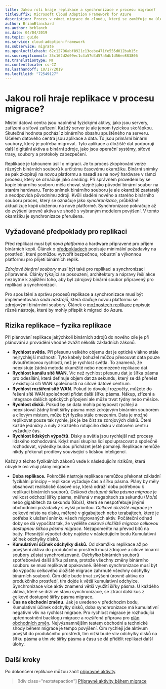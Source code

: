 ```yaml
---
title: Jakou roli hraje replikace a synchronizace v procesu migrace?
titleSuffix: Microsoft Cloud Adoption Framework for Azure
description: Proces v rámci migrace do cloudu, který se zaměřuje na úlohy prováděné při migraci sady funkcí do cloudu.
author: BrianBlanchard
ms.author: brblanch
ms.date: 04/04/2019
ms.topic: guide
ms.service: cloud-adoption-framework
ms.subservice: migrate
ms.openlocfilehash: 62c12796abf8921c13cebe471fe555d012bab15c
ms.sourcegitcommit: 35c162d2d09ec1c4a57d3d57a5db1d56ee883806
ms.translationtype: MT
ms.contentlocale: cs-CZ
ms.lasthandoff: 10/17/2019
ms.locfileid: "72549127"
---
```

<!-- markdownlint-disable MD026 -->

# <a name="what-role-does-replication-play-in-the-migration-process"></a>Jakou roli hraje replikace v procesu migrace?

Místní datová centra jsou naplněná fyzickými aktivy, jako jsou servery, zařízení a síťová zařízení. Každý server je ale jenom fyzickou skořápkou. Skutečná hodnota pochází z binárního obsahu spuštěného na serveru. Účelem datového centra jsou aplikace a data. To jsou primární binární soubory, který je potřeba migrovat. Tyto aplikace a úložiště dat podporují další digitální aktiva a binární zdroje, jako jsou operační systémy, síťové trasy, soubory a protokoly zabezpečení.

Replikace je tahounem úsilí o migraci. Je to proces zkopírování verze různých binárních souborů k určitému časovému okamžiku. Binární snímky se pak zkopírují na novou platformu a nasadí se na nový hardware v rámci procesu, který se označuje jako *seeding*. Při správném provedení by se kopie binárního souboru měla chovat stejně jako původní binární soubor na starém hardwaru. Tento snímek binárního souboru je ale okamžitě zastaralý a neodpovídá původnímu zdroji. Kvůli sladění nového a starého binárního souboru proces, který se označuje jako *synchronizace*, průběžně aktualizuje kopii uloženou na nové platformě. Synchronizace pokračuje až do zvýšení úrovně aktiva ve shodě s vybraným modelem povýšení. V tomto okamžiku je synchronizace přerušena.

## <a name="required-prerequisites-to-replication"></a>Vyžadované předpoklady pro replikaci

Před replikací musí být *nová platforma* a hardware připravené pro příjem binárních kopií. Článek o [předpokladech](../prerequisites/index.md) popisuje minimální požadavky na prostředí, které pomůžou vytvořit bezpečnou, robustní a výkonnou platformu pro přijetí binárních replik.

*Zdrojové binární soubory* musí být také pro replikaci a synchronizaci připravené. Články týkající se posouzení, architektury a nápravy řeší akce nezbytné k zajištění toho, aby byl zdrojový binární soubor připravený pro replikaci a synchronizaci.

Pro spouštění a správu procesů replikace a synchronizace musí být implementována *sada nástrojů*, která slaďuje novou platformu se zdrojovými binárními soubory. Článek o [možnostech replikace](./replicate-options.md) popisuje různé nástroje, které by mohly přispět k migraci do Azure.

## <a name="replication-risks---physics-of-replication"></a>Rizika replikace – fyzika replikace

Při plánování replikace jakýchkoli binárních zdrojů do nového cíle je při plánování a provádění vhodné zvážit několik základních zákonů.

- **Rychlost světla.** Při přesunu velkého objemu dat je optické vlákno stále nejrychlejší možností. Tyto kabely bohužel můžou přesouvat data pouze dvoutřetinovou rychlostí, než je rychlost světla. To znamená, že neexistuje žádná metoda okamžité nebo neomezené replikace dat.
- **Rychlost kanálu sítě WAN.** Víc než rychlost přesunu dat je šířka pásma pro odesílání, která definuje objem dat za sekundu, který se dá přenést v existující síti WAN společnosti na cílové datové centrum.
- **Rychlost rozšíření sítě WAN.** Pokud to dovolují rozpočty, můžete do řešení sítě WAN společnosti přidat další šířku pásma. Nákup, zřízení a integrace dalších optických připojení ale může trvat týdny nebo měsíce.
- **Rychlost disků.** Pokud by se data mohla pohybovat rychleji a neexistoval žádný limit šířky pásma mezi zdrojovým binárním souborem a cílovým místem, může být fyzika stále omezením. Data je možné replikovat pouze tak rychle, jak je lze číst ze zdrojových disků. Čtení každé jedničky a nuly z každého rotujícího disku v datovém centru vyžaduje čas.
- **Rychlost lidských výpočtů.** Disky a světla jsou rychlejší než procesy lidského rozhodování. Když musí skupina lidí spolupracovat a společně rozhodovat, výsledky budou přicházet ještě pomaleji. Replikace nemůže nikdy překonat prodlevy související s lidskou inteligencí.

Každý z těchto fyzikálních zákonů vede k následujícím rizikům, která obvykle ovlivňují plány migrace:

- **Doba replikace.** Pokročilé nástroje replikace nemůžou překonat základní fyzikální principy – replikace vyžaduje čas a šířku pásma. Plány by měly obsahovat realistické časové osy, která odráží dobu potřebnou k replikaci binárních souborů. *Celková dostupná šířka pásma migrace* je velikost odchozí šířky pásma, měřená v megabitech za sekundu (Mb/s) nebo gigabitech za sekundu (Gb/s), která se nespotřebuje jinými obchodními požadavky s vyšší prioritou. *Celkové úložiště migrace* je celkové místo na disku, měřené v gigabajtech nebo terabajtech, které je potřeba k uložení snímku všech migrovaných aktiv. Počáteční odhad doby se dá vypočítat tak, že vydělíte *celkové úložiště migrace* *celkovou dostupnou šířkou pásma migrace*. Nezapomeňte na převod bitů na bajty. Přesnější výpočet doby najdete v následujícím bodu Kumulativní účinek odchylky disků.
- **Kumulativní účinek odchylky disků.** Od okamžiku replikace až po povýšení aktiva do produkčního prostředí musí zdrojové a cílové binární soubory zůstat synchronizované. *Odchylka* binárních souborů spotřebovává další šířku pásma, protože všechny změny binárního souboru se musí replikovat opakovaně. Během synchronizace musí být do výpočtu celkového úložiště migrace zahrnuté všechny odchylky binárních souborů. Čím déle bude trvat zvýšení úrovně aktiva do produkčního prostředí, tím dojde k větší kumulativní odchylce. Synchronizace více aktiv znamená větší využití šířky pásma. U každého aktiva, které se drží ve stavu synchronizace, se ztrácí další kus z celkové dostupné šířky pásma migrace.
- **Čas na obchodní změnu.** Jak je uvedeno v předchozím bodu, Kumulativní účinek odchylky disků, doba synchronizace má kumulativní negativní vliv na rychlost migrace. Pro rychlost migrace je rozhodující upřednostnění backlogu migrace a rozšířená příprava pro [plán obchodních změn](../optimize/business-change-plan.md). Nejvýznamnějším testem obchodní a technické shody během migrace je tempo povýšení. Čím rychleji jde aktivum povýšit do produkčního prostředí, tím nižší bude vliv odchylky disků na šířku pásma a tím víc šířky pásma a času se dá přidělit replikaci další úlohy.

## <a name="next-steps"></a>Další kroky

Po dokončení replikace můžou začít [přípravné aktivity](./stage.md).

> [!div class="nextstepaction"]
> [Přípravné aktivity během migrace](./stage.md)
